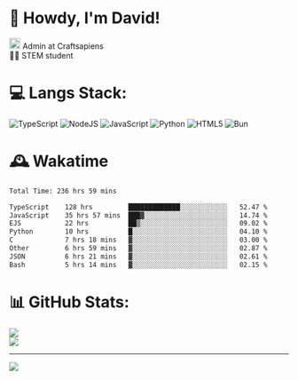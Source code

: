 # 👋 Howdy, I'm David!
<img src="https://cdn.discordapp.com/role-icons/959259258829021255/243d02ee3fbd0821de14bf13a0cde87b.webp?size=2048" height=20> Admin at Craftsapiens<br>👨‍🔬 STEM student

# 💻 Langs Stack:
![TypeScript](https://img.shields.io/badge/typescript-%23007ACC.svg?style=for-the-badge&logo=typescript&logoColor=white) ![NodeJS](https://img.shields.io/badge/node.js-6DA55F?style=for-the-badge&logo=node.js&logoColor=white) ![JavaScript](https://img.shields.io/badge/javascript-%23323330.svg?style=for-the-badge&logo=javascript&logoColor=%23F7DF1E) ![Python](https://img.shields.io/badge/python-3670A0?style=for-the-badge&logo=python&logoColor=ffdd54)  ![HTML5](https://img.shields.io/badge/html5-%23E34F26.svg?style=for-the-badge&logo=html5&logoColor=white) ![Bun](https://img.shields.io/badge/Bun-%23000000.svg?style=for-the-badge&logo=bun&logoColor=white) 

# 🕰️ Wakatime 
<!--START_SECTION:waka-->

```txt
Total Time: 236 hrs 59 mins

TypeScript    128 hrs         █████████████░░░░░░░░░░░░   52.47 %
JavaScript    35 hrs 57 mins  ███▓░░░░░░░░░░░░░░░░░░░░░   14.74 %
EJS           22 hrs          ██▒░░░░░░░░░░░░░░░░░░░░░░   09.02 %
Python        10 hrs          █░░░░░░░░░░░░░░░░░░░░░░░░   04.10 %
C             7 hrs 18 mins   ▓░░░░░░░░░░░░░░░░░░░░░░░░   03.00 %
Other         6 hrs 59 mins   ▓░░░░░░░░░░░░░░░░░░░░░░░░   02.87 %
JSON          6 hrs 21 mins   ▓░░░░░░░░░░░░░░░░░░░░░░░░   02.61 %
Bash          5 hrs 14 mins   ▓░░░░░░░░░░░░░░░░░░░░░░░░   02.15 %
```

<!--END_SECTION:waka-->

# 📊 GitHub Stats:

![](https://github-readme-stats.vercel.app/api?username=davidcanas&theme=dark&hide_border=false&count_private=true)<br/>
![](https://github-readme-stats.vercel.app/api/top-langs/?username=davidcanas&theme=dark&hide_border=false&include_all_commits=true&count_private=true&layout=compact)

---
[![](https://visitcount.itsvg.in/api?id=davidcanas&icon=0&color=0)](https://visitcount.itsvg.in)

